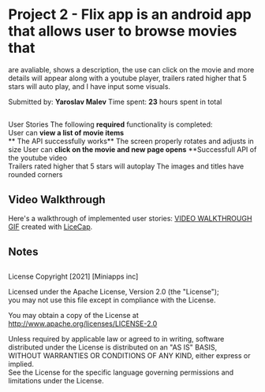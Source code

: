 # Project 2 - Flix app is an android app that allows user to browse movies that 
are avaliable, shows a description, the use can click on the movie and more details
will appear along with a youtube player, trailers rated higher that 5 stars will
auto play, and I have input some visuals.


Submitted by: **Yaroslav Malev**
Time spent: **23** hours spent in total

## 
User Stories
The following **required** functionality is completed:             
User can **view a list of movie items**                            
** The API successfully works**
The screen properly rotates and adjusts in size
User can **click on the movie and new page opens**
**Successfull API of the youtube video                                         
Trailers rated higher that 5 stars will autoplay
The images and titles have rounded corners

## Video Walkthrough

Here's a walkthrough of implemented user stories:
[VIDEO WALKTHROUGH GIF](https://imgur.com/KpkJgR1) created with [LiceCap](http://www.cockos.com/licecap/).

## Notes

## 

License
Copyright [2021] [Miniapps inc]
   
Licensed under the Apache License, Version 2.0 (the "License");   
you may not use this file except in compliance with the License.  

You may obtain a copy of the License at       
http://www.apache.org/licenses/LICENSE-2.0

Unless required by applicable law or agreed to in writing, software  
distributed under the License is distributed on an "AS IS" BASIS,   
WITHOUT WARRANTIES OR CONDITIONS OF ANY KIND, either express or implied.  
See the License for the specific language governing permissions and    
limitations under the License.
